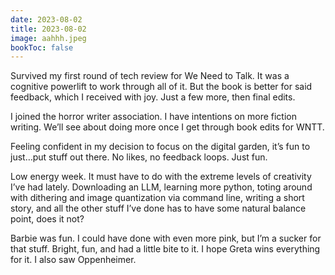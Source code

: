 ```yaml
---
date: 2023-08-02
title: 2023-08-02
image: aahhh.jpeg
bookToc: false
---
```


Survived my first round of tech review for We Need to Talk. It was a cognitive powerlift to work through all of it. But the book is better for said feedback, which I received with joy. Just a few more, then final edits. 

I joined the horror writer association. I have intentions on more fiction writing. We’ll see about doing more once I get through book edits for WNTT. 

Feeling confident in my decision to focus on the digital garden, it’s fun to just…put stuff out there. No likes, no feedback loops. Just fun. 

Low energy week. It must have to do with the extreme levels of creativity I’ve had lately. Downloading an LLM, learning more python, toting around with dithering and image quantization via command line, writing a short story, and all the other stuff I’ve done has to have some natural balance point, does it not?

Barbie was fun. I could have done with even more pink, but I’m a sucker for that stuff. Bright, fun, and had a little bite to it. I hope Greta wins everything for it. I also saw Oppenheimer.